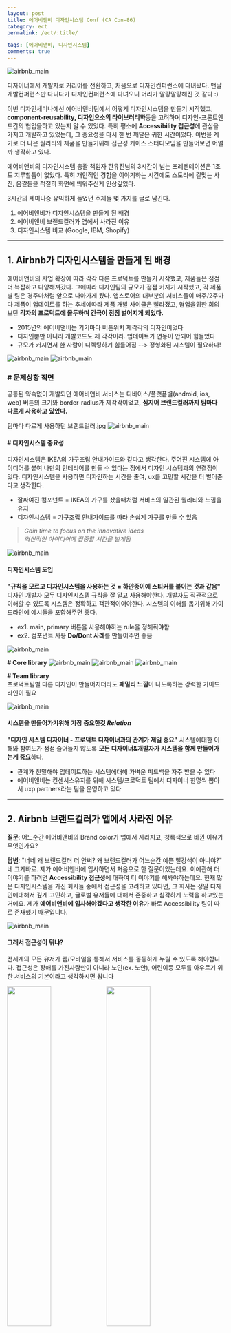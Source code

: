 ```yaml
---
layout: post
title: 에어비앤비 디자인시스템 Conf (CA Con-86)
category: ect
permalink: /ect/:title/

tags: [에어비앤비, 디자인시스템]
comments: true
---
```


![airbnb_main](../../img/airbnb_main.jpeg)

디자이너에서 개발자로 커리어를 전환하고, 처음으로 디자인컨퍼런스에 다녀왔다. 맨날 개발컨퍼런스만 다니다가 디자인컨퍼런스에 다녀오니 머리가 말랑말랑해진 것 같다 :)

이번 디자인세미나에선 에어비앤비팀에서 어떻게 디자인시스템을 만들기 시작했고, **component-reusability, 디자인요소의 라이브러리화**등을 고려하며 디자인-프론트엔드간의 협업을하고 있는지 알 수 있었다. 특히 평소에 **Accessibility 접근성**에 관심을 가지고 개발하고 있었는데, 그 중요성을 다시 한 번 깨달은 귀한 시간이었다. 이번을 계기로 더 나은 퀄리티의 제품을 만들기위헤 접근성 케이스 스터디모임을 만들어보면 어떨까 생각하고 있다.

에어비앤비의 디자인시스템 총괄 책임자 한유진님의 3시간이 넘는 프레젠테이션은 1초도 지루할틈이 없었다. 특히 개인적인 경험을 이야기하는 시간에도 스토리에 걸맞는 사진, 움짤들을 적절히 화면에 띄워주신게 인상깊었다.

3시간의 세미나중 유익하게 들었던 주제들 몇 가지를 글로 남긴다.

1. 에어비앤비가 디자인시스템을 만들게 된 배경
2. 에어비앤비 브랜드컬러가 앱에서 사라진 이유
3. 디자인시스템 비교 (Google, IBM, Shopify)

---

## 1. Airbnb가 디자인시스템을 만들게 된 배경

에어비앤비의 사업 확장에 따라 각각 다른 프로덕트를 만들기 시작했고, 제품들은 점점 더 복잡하고 다양해져갔다. 그에따라 디자인팀의 규모가 점점 커지기 시작했고, 각 제품별 팀은 경주마처럼 앞으로 나아가게 됬다. 앱스토어의 대부분의 서비스들이 매주/2주마다 제품이 업데이트를 하는 추세에따라 제품 개발 사이클은 빨라졌고, 협업을위한 회의보단 **각자의 프로덕트에 몰두하며 간극이 점점 벌어지게 되었다.**

- 2015년의 에어비앤비는 기기마다 버튼위치 제각각의 디자인이었다
- 디자인뿐만 아니라 개발코드도 제 각각이라. 업데이트가 연동이 안되어 힘들었다
- 규모가 커지면서 한 사람이 디렉팅하기 힘들어짐 --> 정형화된 시스템이 필요하다!

![airbnb_main](../../img/airbnb_why2.jpeg)
![airbnb_main](../../img/airbnb_why3.jpeg)

### # 문제상황 직면

공통된 약속없이 개발되던 에어비앤비 서비스는 디바이스/플랫폼별(android, ios, web) 버튼의 크기와 border-radius가 제각각이었고, **심지어 브랜드컬러까지 팀마다 다르게 사용하고 있었다.**

팀마다 다르게 사용하던 브랜드컬러.jpg
![airbnb_main](../../img/airbnb_why4.jpeg)

#### # 디자인시스템 중요성
디자인시스템은 IKEA의 가구조립 안내가이드와 같다고 생각한다. 주어진 시스템에 아이디어를 붙여 나만의 인테리어를 만들 수 있다는 점에서 디자인 시스템과의 연결점이 있다. 디자인시스템을 사용하면 디자인하는 시간을 줄여, ux를 고민할 시간을 더 벌어준다고 생각한다.

* 잘짜여진 컴포넌트 = IKEA의 가구를 샀을때처럼 서비스의 일관된 퀄리티와 느낌을 유지
* 디자인시스템 = 가구조립 안내가이드를 따라 손쉽게 가구를 만들 수 있음

>*Gain time to focus on the innovative ideas*  
>*혁신적인 아이디어에 집중할 시간을 벌게됨*

![airbnb_main](../../img/airbnb_why1.jpeg)


#### 디자인시스템 도입
**"규칙을 모르고 디자인시스템을 사용하는 것  = 하얀종이에 스티커를 붙이는 것과 같음"**  
디자인 개발자 모두 디자인시스템 규칙을 잘 알고 사용해야한다. 개발자도 직관적으로 이해할 수 있도록 시스템은 정확하고 객관적이어야한다. 시스템의 이해를 돕기위해 가이드라인에 예시들을 포함해주면 좋다.

- ex1. main, primary 버튼을 사용해야하는 rule을 정해줘야함  
- ex2. 컴포넌트 사용 **Do/Dont 사례**를 만들어주면 좋음

![airbnb_main](../../img/airbnb_designSystemfolder.jpeg)

**# Core library**
![airbnb_main](../../img/airbnb_designSystemCore0.jpeg)
![airbnb_main](../../img/airbnb_designSystemCore1.jpeg)
![airbnb_main](../../img/airbnb_designSystemCore2.jpeg)

**# Team library**  
프로덕트팀별 다른 디자인이 만들어지더라도 **패밀리 느낌**이 나도록하는 강력한 가이드라인이 필요

![airbnb_main](../../img/airbnb_designSystemTeam1.jpeg)


#### 시스템을 만들어가기위해 가장 중요한것 *Relation*
**"디자인 시스템 디자이너 - 프로덕트 디자이너과의 관계가 제일 중요"**
시스템에대한 이해와 참여도가 점점 줄어들지 않도록 **모든 디자이너&개발자가 시스템을 함께 만들어가는게 중요**하다. 
* 관계가 친밀해야 업데이트하는 시스템에대해 가벼운 피드백을 자주 받을 수 있다
* 에어비앤비는 컨센서스유지를 위해 시스템/프로덕트 팀에서 디자이너 한명씩 뽑아서 uxp partners라는 팀을 운영하고 있다

---

## 2. Airbnb 브랜드컬러가 앱에서 사라진 이유

**질문**: 어느순간 에어비앤비의 Brand color가 앱에서 사라지고, 청록색으로 바뀐 이유가 무엇인가요?

**답변**: "너네 왜 브랜드컬러 더 안써? 왜 브랜드컬러가 어느순간 예쁜 빨강색이 아니야?"
네 그게바로. 제가 에어비앤비에 입사하면서 처음으로 한 질문이었는데요. 이에관해 더 이야기를 하려면 **Accessibility 접근성**에 대하여 더 이야기를 해봐야하는데요. 현재 많은 디자인시스템을 가진 회사들 중에서 접근성을 고려하고 있다면, 그 회사는 정말 디자인에대해서 깊게 고민하고, 글로벌 유저들에 대해서 존중하고 심각하게 노력을 하고있는거에요. 제가 **에어비앤비에 입사해야겠다고 생각한 이유**가 바로 Accessibility 팀이 따로 존재했기 때문입니다.

![airbnb_main](../../img/airbnb_accessibility0.jpeg)


#### 그래서 접근성이 뭐냐?
전세계의 모든 유저가 웹/모바일을 통해서 서비스를 동등하게 누릴 수 있도록 해야합니다. 접근성은 장애를 가진사람만이 아니라 노인(ex. 노안), 어린이등 모두를 아우르기 위한 서비스의 기본이라고 생각하시면 됩니다  

<img src="../../img/airbnb_accessibility1.jpeg" width="45%">
<img src="../../img/airbnb_accessibility2.jpeg" width="45%">



#### ex. 버튼의 color-contrast
시력이 안좋은 사람이 봤을 때, Rausch컬러가 아무리 예쁘고 브랜드컬러라고 하지만 color-contrast가 접근성표준의 최소치(3:1)밖에 되지 않아서 접근성이 좋지 않다고 판단했다. Airbnb는 브랜드가치를 높게 가지고 있고 브랜드컬러를 많이 사용해야 했지만, **전세계의 모든사람들이 똑같이 서비스의 편의를 누리는데에 더 강한 목적**을 두기위해서 과감히 버튼에 Babu-color(청록색)를 사용하기로 결정했다.

![airbnb_main](../../img/airbnb_accessibility3.jpeg)
![airbnb_main](../../img/airbnb_accessibility4.jpeg)

>[WCAG 2.0 지침이 전하는 전경색과 배경색의 명도 대비](http://naradesign.net/wp/2009/07/01/947/)
글꼴의 색과 문서의 배경 색이 어느 정도의 명도 대비를 지녀야 하는지에 대한 지침. 최소 3:1의 명암 비율을 가져야한다.

---

## 3. 디자인시스템 (Google, IBM, Shopify) 비교

- [Material Design System](https://material.io/design/) (Google)
  - 전세계적으로 가장 큰 디자인 팀을 가지고 있다고함 (50명)
  - 디자인시스템이란 어떻게 정의되야하는지 가장 디테일하게 가이딩해주는 곳. 디자인시스템의 바이블이라고 볼 수 있다
- [Carbon Design System](https://www.carbondesignsystem.com/) (IBM)
  - 디자이너-엔지니어 모두를 고려한 위한 가이드 (머터리얼은 엔지니어/디자이너를 위한 페이지가 각각 있음)
  - 머터리얼이 굉장히 많은 가이드가 장황하게 펼쳐있는데 반해, 간결하고 임팩트있는 내용들로 구성되어 있음
- [Polaris Design System](https://polaris.shopify.com/) (Shopify)
  - 전자상거래 3위를 달리고 있는곳. 아마존 전자상거래와 비슷
  - 독특한점. 컴포넌트들을 액션으로 묶어 가이딩함
  
  
#### 독자적인 Airbnb만의 디자인시스템
에어비앤비는 안드로이드라고 구글 가이드라인을, IOS라고 애플 가이드라인을 따르지 않는다. 에어비앤비만의 독자적인 디자인 시스템을 적용하여 기기변경시에도 서비스 사용에 혼동을 주지 않고, 일관된 경험을 주기 위해 비슷한 톤, 배치의 디자인을 유지한다

**# Before**  
디자인시스템 도입전, 디바이스별 플랫폼별 제 각각이던 디자인. 일관된 유저경험을 주지 못함
![airbnb_main](../../img/airbnb_designSystemBefore.jpeg)

**# After**  
디자인시스템 도입후, 여러사람이 디자인하더라도 한사람이 디자인한 것 처럼 만들어낸 듯함. 일관된 유저경험 제공
![airbnb_main](../../img/airbnb_designSystemAfter.jpeg)

---

## 마치며...
마지막으로 이번 세미나를 들으며 디자인시스템의 의미를 새길 수 있었던 말
**"디자인시스템은 조직에 있는 모든 사람들의 응집력 있는 문화를 함께 만들어가는 것"**

![airbnb_main](../../img/airbnb_ending.jpeg)
![airbnb_main](../../img/airbnb_main2.jpeg)